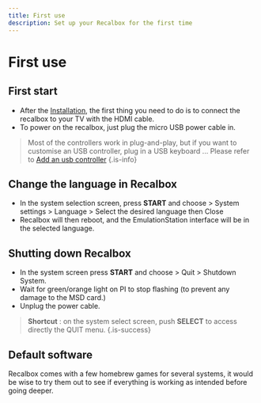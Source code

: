 ```yaml
---
title: First use
description: Set up your Recalbox for the first time
---
```


# First use

## First start

* After the [Installation](preparation-and-installation-of-recalbox/), the first thing you need to do is to connect the recalbox to your TV with the HDMI cable.
* To power on the recalbox, just plug the micro USB power cable in.


>Most of the controllers work in plug-and-play, but if you want to customise an USB controller, plug in a USB keyboard ... Please refer to [Add an usb controller](controller-configuration.md#configure-a-controller)
{.is-info}

## Change the language in Recalbox

* In the system selection screen, press **START** and choose  &gt; System settings &gt; Language &gt; Select the desired language  then Close
* Recalbox will then reboot, and the EmulationStation interface will be in the selected language.

## Shutting down Recalbox

* In the system screen press **START** and choose &gt; Quit &gt; Shutdown System.
* Wait for green/orange light on PI to stop flashing \(to prevent any damage to the MSD card.\)
* Unplug the power cable.


>**Shortcut** : on the system select screen, push **SELECT** to access directly the QUIT menu.
{.is-success}

## Default software

Recalbox comes with a few homebrew games for several systems, it would be wise to try them out to see if everything is working as intended before going deeper.

